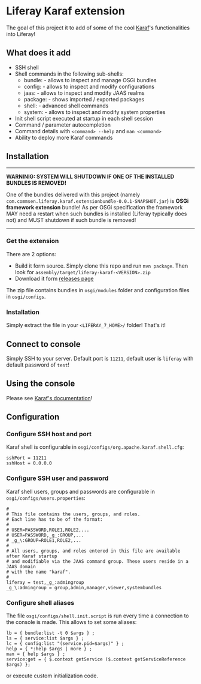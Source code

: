 # Liferay Karaf extension

The goal of this project it to add of some of the cool [Karaf](http://karaf.apache.org/)'s functionalities into Liferay!

## What does it add

 - SSH shell
 - Shell commands in the following sub-shells:
   - bundle: - allows to inspect and manage OSGi bundles
   - config: - allows to inspect and modify configurations
   - jaas: - allows to inspect and modify JAAS realms
   - package: - shows imported / exported packages
   - shell: - advanced shell commands
   - system: - allows to inspect and modify system properties
 - Init shell script executed at startup in each shell session
 - Command / parameter autocompletion
 - Command details with `<command> --help` and `man <command>`
 - Ability to deploy more Karaf commands  

## Installation

---

__WARNINIG: SYSTEM WILL SHUTDOWN IF ONE OF THE INSTALLED BUNDLES IS REMOVED!__

One of the bundles delivered with this project (namely `com.commsen.liferay.karaf.extensionbundle-0.0.1-SNAPSHOT.jar`) is __OSGi framework extension__ bundle!
As per OSGi specification the framework MAY need a restart when such bundles is installed (Liferay typically does not) and MUST shutdown if such bundle is removed!

---

### Get the extension

There are 2 options:

 - Build it form source. Simply clone this repo and run `mvn package`. Then look for `assembly/target/liferay-karaf-<VERSION>.zip`
 - Download it form [releases page](https://github.com/azzazzel/liferay-karaf/releases/)

The zip file contains bundles in `osgi/modules` folder and configuration files in `osgi/configs`.

### Installation

Simply extract the file in your `<LIFERAY_7_HOME>/` folder! That's it!

## Connect to console

Simply SSH to your server. Default port is `11211`, default user is `liferay` with default password of `test`!

## Using the console

Please see [Karaf's documentation](http://karaf.apache.org/manual/latest)!

## Configuration

### Configure SSH host and port

Karaf shell is configurable in `osgi/configs/org.apache.karaf.shell.cfg`:
```properties
sshPort = 11211
sshHost = 0.0.0.0
```

### Configure SSH user and password

Karaf shell users, groups and passwords are configurable in `osgi/configs/users.properties`:
```properties
#
# This file contains the users, groups, and roles.
# Each line has to be of the format:
#
# USER=PASSWORD,ROLE1,ROLE2,...
# USER=PASSWORD,_g_:GROUP,...
# _g_\:GROUP=ROLE1,ROLE2,...
#
# All users, groups, and roles entered in this file are available after Karaf startup
# and modifiable via the JAAS command group. These users reside in a JAAS domain
# with the name "karaf".
#
liferay = test,_g_:admingroup
_g_\:admingroup = group,admin,manager,viewer,systembundles

```

### Configure shell aliases

The file `osgi/configs/shell.init.script` is run every time a connection to the console is made. This allows to set some aliases:
```properties
lb = { bundle:list -t 0 $args } ;
ls = { service:list $args } ;
lc = { config:list "(service.pid=$args)" } ;
help = { *:help $args | more } ;
man = { help $args } ;
service:get = { $.context getService ($.context getServiceReference $args) };
```
or execute custom initialization code.
